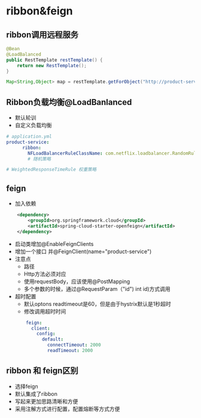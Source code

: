 ribbon&feign
===
## ribbon调用远程服务
```java
@Bean
@LoadBalanced
public RestTemplate restTemplate() {
    return new RestTemplate();
}

Map<String,Object> map = restTemplate.getForObject("http://product-service/api/v1/product/findById?id="+productId, Map.class);
```
## Ribbon负载均衡@LoadBanlanced
* 默认轮训
* 自定义负载均衡
```yml
# application.yml
product-service:
	  ribbon:
        NFLoadBalancerRuleClassName: com.netflix.loadbalancer.RandomRule 
        # 随机策略

# WeightedResponseTimeRule 权重策略
```
## feign 
* 加入依赖
```xml
    <dependency>
        <groupId>org.springframework.cloud</groupId>
        <artifactId>spring-cloud-starter-openfeign</artifactId>
    </dependency>
```
* 启动类增加@EnableFeignClients
* 增加一个接口 并@FeignClient(name="product-service")
* 注意点
    * 路径
    * Http方法必须对应
    * 使用requestBody，应该使用@PostMapping
    * 多个参数的时候，通过@RequestParam（"id") int id)方式调用
* 超时配置
    * 默认optons readtimeout是60，但是由于hystrix默认是1秒超时
    * 修改调用超时时间
    ```yml
		feign:
		  client:
		    config:
		      default:
		        connectTimeout: 2000
                readTimeout: 2000
    ```
## ribbon 和 feign区别
* 选择feign
* 默认集成了ribbon
* 写起来更加思路清晰和方便
* 采用注解方式进行配置，配置熔断等方式方便
